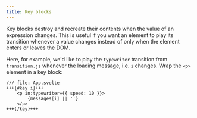 ```yaml
---
title: Key blocks
---
```


Key blocks destroy and recreate their contents when the value of an expression changes. This is useful if you want an element to play its transition whenever a value changes instead of only when the element enters or leaves the DOM.

Here, for example, we'd like to play the `typewriter` transition from `transition.js` whenever the loading message, i.e. `i` changes. Wrap the `<p>` element in a key block:

```svelte
/// file: App.svelte
+++{#key i}+++
	<p in:typewriter={{ speed: 10 }}>
		{messages[i] || ''}
	</p>
+++{/key}+++
```
